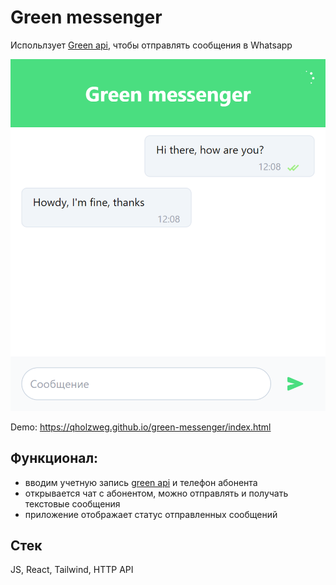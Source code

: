 # Green messenger
Испольлзует [Green api](https://green-api.com/), чтобы отправлять сообщения в Whatsapp

![Green messenger](https://github.com/qholzweg/green-messenger/blob/master/public/green-messenger.png?raw=true)

Demo: https://qholzweg.github.io/green-messenger/index.html

## Функционал:
- вводим учетную запись [green api](https://green-api.com/docs/before-start/#cabinet) и телефон абонента
- открывается чат с абонентом, можно отправлять и получать текстовые сообщения
- приложение отображает статус отправленных сообщений

## Стек
JS, React, Tailwind, HTTP API

